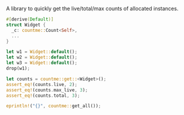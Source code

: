 A library to quickly get the live/total/max counts of allocated instances.

```rust
#[derive(Default)]
struct Widget {
  _c: countme::Count<Self>,
  ...
}

let w1 = Widget::default();
let w2 = Widget::default();
let w3 = Widget::default();
drop(w1);

let counts = countme::get::<Widget>();
assert_eq!(counts.live, 2);
assert_eq!(counts.max_live, 3);
assert_eq!(counts.total, 3);

eprintln!("{}", countme::get_all());
```
